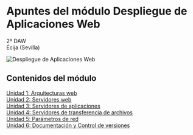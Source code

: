 # Apuntes del módulo Despliegue de Aplicaciones Web

2º DAW  
Écija (Sevilla)  

![Despliegue de Aplicaciones Web](http://jamj2000.github.io/despliegueaplicacionesweb/despliegueaplicacionesweb.png)


## Contenidos del módulo

[Unidad 1: Arquitecturas web](1.ARQUITECTURAS_WEB.md)   
[Unidad 2: Servidores web](2.SERVIDORES_WEB.md)  
[Unidad 3: Servidores de aplicaciones](3.SERVIDORES_APLICACIONES.md)  
[Unidad 4: Servidores de transferencia de archivos](4.SERVIDORES_ARCHIVOS.md)  
[Unidad 5: Parámetros de red](5.PARAMETROS_RED.md)  
[Unidad 6: Documentación y Control de versiones](6.DOCUMENTACIÓN.md)    


